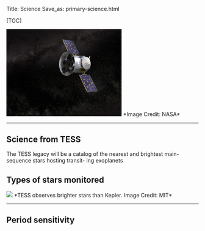 Title: Science
Save_as: primary-science.html

[TOC]

<img class="img-responsive" style="max-width:60%;" src="images/mission/tess_new.jpg">
*Image Credit: NASA*
<hr>

## Science from TESS 

 The TESS legacy will be a catalog of the nearest and brightest main-sequence stars hosting transit- ing exoplanets





## Types of stars monitored




<img class="img-responsive" style="max-width:80%;" src="images/mission/tess_bright_stars.png">
*TESS observes brighter stars than Kepler. Image Credit: MIT*
<hr>


## Period sensitivity